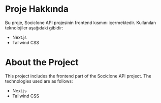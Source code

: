 # Proje Hakkında

Bu proje, Sociclone API projesinin frontend kısmını içermektedir. Kullanılan teknolojiler aşağıdaki gibidir:

* Next.js
* Tailwind CSS

# About the Project

This project includes the frontend part of the Sociclone API project. The technologies used are as follows:

* Next.js
* Tailwind CSS